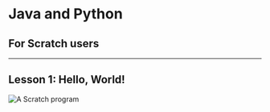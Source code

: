 # Java and Python

## For Scratch users

---
## Lesson 1: Hello, World!

![A Scratch program]('ScratchHello.png')